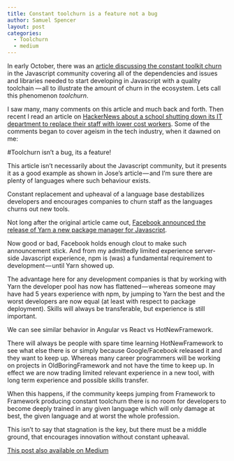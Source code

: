 ```yaml
---
title: Constant toolchurn is a feature not a bug
author: Samuel Spencer
layout: post
categories:
  - Toolchurn
  - medium
---
```


In early October, there was an [article discussing the constant toolkit churn](https://hackernoon.com/how-it-feels-to-learn-javascript-in-2016-d3a717dd577f) in the Javascript community covering
all of the dependencies and issues and libraries needed to start developing in Javascript with a quality toolchain
— all to illustrate the amount of churn in the ecosystem. Lets call this phenomenon *toolchurn*.

I saw many, many comments on this article and much back and forth. Then recent I read an article on 
[HackerNews about a school shutting down its IT department to replace their staff with lower cost workers](https://news.ycombinator.com/item?id=12870150).
Some of the comments began to cover ageism in the tech industry, when it dawned on me:

#Toolchurn isn’t a bug, its a feature!

This article isn’t necessarily about the Javascript community, but it presents it as a good example as shown in 
Jose’s article — and I’m sure there are plenty of languages where such behaviour exists.

Constant replacement and upheaval of a language base destabilizes developers and encourages companies to churn staff as the languages churns out new tools.

Not long after the original article came out, [Facebook announced the release of Yarn a new package manager for Javascript](https://code.facebook.com/posts/1840075619545360).

Now good or bad, Facebook holds enough clout to make such announcement stick. And from my admittedly limited experience server-side Javascript experience, npm is (was) a fundamental requirement to development — until Yarn showed up.

The advantage here for any development companies is that by working with Yarn the developer pool has now has flattened — whereas someone may have had 5 years experience with npm, by jumping to Yarn the best and the worst developers are now equal (at least with respect to package deployment). Skills will always be transferable, but experience is still important.

We can see similar behavior in Angular vs React vs HotNewFramework.

There will always be people with spare time learning HotNewFramework to see what else there is or simply because Google/Facebook released it and they want to keep up. Whereas many career programmers will be working on projects in OldBoringFramework and not have the time to keep up. In effect we are now trading limited relevant experience in a new tool, with long term experience and possible skills transfer.

When this happens, if the community keeps jumping from Framework to Framework producing constant toolchurn there is no room for developers to become deeply trained in any given language which will only damage at best, the given language and at worst the whole profession.

This isn’t to say that stagnation is the key, but there must be a middle ground, that encourages innovation without constant upheaval.

[This post also available on Medium](https://medium.com/@legostormtroopr/constant-toolchurn-is-a-feature-not-a-bug-ce6ec1d94eb8#.8mnzmqu6e)
